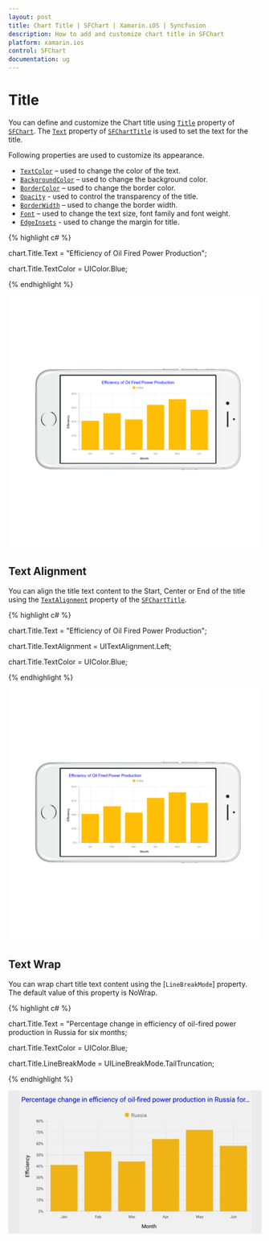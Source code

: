 ```yaml
---
layout: post
title: Chart Title | SFChart | Xamarin.iOS | Syncfusion
description: How to add and customize chart title in SFChart
platform: xamarin.ios
control: SFChart
documentation: ug
---
```


# Title

You can define and customize the Chart title using [`Title`](https://help.syncfusion.com/cr/xamarin-ios/Syncfusion.SfChart.iOS.ChartBase.html#Syncfusion_SfChart_iOS_ChartBase_Title) property of [`SFChart`](https://help.syncfusion.com/cr/xamarin-ios/Syncfusion.SfChart.iOS.SFChart.html). The [`Text`](https://help.syncfusion.com/cr/xamarin-ios/Syncfusion.SfChart.iOS.SFChartTitle.html#Syncfusion_SfChart_iOS_SFChartTitle_Text) property of [`SFChartTitle`](https://help.syncfusion.com/cr/xamarin-ios/Syncfusion.SfChart.iOS.SFChartTitle.html) is used to set the text for the title. 

Following properties are used to customize its appearance.

* [`TextColor`](https://help.syncfusion.com/cr/xamarin-ios/Syncfusion.SfChart.iOS.SFChartTitle.html#Syncfusion_SfChart_iOS_SFChartTitle_TextColor) – used to change the color of the text.
* [`BackgroundColor`](https://help.syncfusion.com/cr/xamarin-ios/Syncfusion.SfChart.iOS.SFChartTitle.html#Syncfusion_SfChart_iOS_SFChartTitle_BackgroundColor) – used to change the background color.
* [`BorderColor`](https://help.syncfusion.com/cr/xamarin-ios/Syncfusion.SfChart.iOS.SFChartTitle.html#Syncfusion_SfChart_iOS_SFChartTitle_BorderColor) – used to change the border color.
* [`Opacity`](https://help.syncfusion.com/cr/xamarin-ios/Syncfusion.SfChart.iOS.SFChartTitle.html#Syncfusion_SfChart_iOS_SFChartTitle_Opacity) - used to control the transparency of the title.
* [`BorderWidth`](https://help.syncfusion.com/cr/xamarin-ios/Syncfusion.SfChart.iOS.SFChartTitle.html#Syncfusion_SfChart_iOS_SFChartTitle_BorderWidth) – used to change the border width.
* [`Font`](https://help.syncfusion.com/cr/xamarin-ios/Syncfusion.SfChart.iOS.SFChartTitle.html#Syncfusion_SfChart_iOS_SFChartTitle_Font) – used to change the text size, font family and font weight.
* [`EdgeInsets`](https://help.syncfusion.com/cr/xamarin-ios/Syncfusion.SfChart.iOS.SFChartTitle.html#Syncfusion_SfChart_iOS_SFChartTitle_EdgeInsets) - used to change the margin for title.

{% highlight c# %}

chart.Title.Text        = "Efficiency of Oil Fired Power Production";

chart.Title.TextColor   = UIColor.Blue; 

{% endhighlight %}


![Title for Xamarin.iOS Chart](charttitle_images/charttitle_img1.png)


## Text Alignment

You can align the title text content to the Start, Center or End of the title using the [`TextAlignment`](https://help.syncfusion.com/cr/xamarin-ios/Syncfusion.SfChart.iOS.SFChartTitle.html#Syncfusion_SfChart_iOS_SFChartTitle_TextAlignment) property of the [`SFChartTitle`](https://help.syncfusion.com/cr/xamarin-ios/Syncfusion.SfChart.iOS.SFChartTitle.html).

{% highlight c# %}

chart.Title.Text            = "Efficiency of Oil Fired Power Production";

chart.Title.TextAlignment   = UITextAlignment.Left; 

chart.Title.TextColor       = UIColor.Blue; 

{% endhighlight %}


![Text alignment support for title in Xamarin.iOS Chart](charttitle_images/charttitle_img2.png)

## Text Wrap

You can wrap chart title text content using the [`LineBreakMode`] property. The default value of this property is NoWrap.

{% highlight c# %}

chart.Title.Text            = "Percentage change in efficiency of oil-fired power production in Russia for six months;

chart.Title.TextColor       = UIColor.Blue; 

chart.Title.LineBreakMode   = UILineBreakMode.TailTruncation;

{% endhighlight %}

![Text alignment support for title in Xamarin.iOS Chart](charttitle_images/charttitle_img3.png)